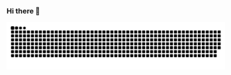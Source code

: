 ### Hi there 👋

<!--
**Buaixihongshi/Buaixihongshi** is a ✨ _special_ ✨ repository because its `README.md` (this file) appears on your GitHub profile.

Here are some ideas to get you started:

- 🔭 I’m currently working on ...
- 🌱 I’m currently learning ...
- 👯 I’m looking to collaborate on ...
- 🤔 I’m looking for help with ...
- 💬 Ask me about ...
- 📫 How to reach me: ...
- 😄 Pronouns: ...
- ⚡ Fun fact: ...
-->
![一个贪吃蛇小游戏](https://raw.githubusercontent.com/Buaixihongshi/Buaixihongshi/2e3fa17703bf892e783e7d061b52129ee68e4fa3/github-contribution-grid-snake-dark.svg)
